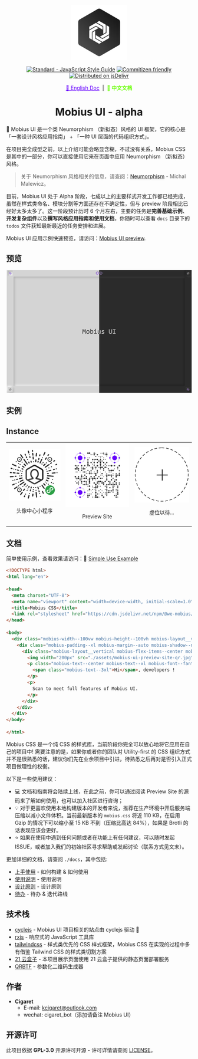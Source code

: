 <p align="center">
  <a href="#" target="_blank" rel="noopener noreferrer">
    <img width="150" src="../public/assets/thoughts-daily.jpg" alt="Thoughts Daily Logo"/>
  </a>
</p>

<p align="center">
  <a href="https://standardjs.com"><img src="https://img.shields.io/badge/code_style-standard-brightgreen.svg" alt="Standard - JavaScript Style Guide"></a>
  <a href="http://commitizen.github.io/cz-cli/"><img src="https://img.shields.io/badge/commitizen-friendly-brightgreen.svg" alt="Commitizen friendly"></a>
  <a href="https://www.jsdelivr.com/package/gh/we-mobius/mobius-ui"><img src="https://data.jsdelivr.com/v1/package/gh/we-mobius/mobius-ui/badge" alt="Distributed on jsDelivr"></a>
</p>

<p align="center">
  <a href="../README.md" style="color: hsla(264, 100%, 50%, 100%);">📜 English Doc</a>
  &nbsp;|&nbsp;
  <span style="font-weight: bold; color: hsla(96, 100%, 50%, 100%);">📜 中文文档</span>
</p>

<h1 align="center">Mobius UI - alpha</h1>

🎨 Mobius UI 是一个类 Neumorphism （新拟态）风格的 UI 框架，它的核心是「一套设计风格应用指南」 + 「一种 UI 层面的代码组织方式」。

在项目完全成型之前，以上介绍可能会略显含糊，不过没有关系，Mobius CSS 是其中的一部分，你可以直接使用它来在页面中应用 Neumorphism （新拟态）风格。

> 关于 Neumorphism 风格相关的信息，请查阅：[Neumorphism](https://uxdesign.cc/neumorphism-in-user-interfaces-b47cef3bf3a6) - Michal Malewicz。

目前，Mobius UI 处于 Alpha 阶段，七成以上的主要样式开发工作都已经完成，虽然在样式类命名、模块分割等方面还存在不确定性，但与 preview 阶段相比已经好太多太多了。这一阶段预计历时 6 个月左右，主要的任务是**完善基础示例**、**开发复杂组件**以及**撰写风格应用指南和使用文档**，你随时可以查看 `docs` 目录下的 `todos` 文件获知最新最近的任务安排和进展。

Mobius UI 应用示例快速预览，请访问：[Mobius UI preview](https://mobius-ui.21yunbox.com/).

## 预览

![产品细节](../public/assets/mobiusui-preview-hybrid-20200406.png)

## 实例

## Instance

<table>
  <tbody>
    <tr>
      <td align="center" valign="middle">
        <a href="#Instance" target="_blank">
          <img width='1000px' src="../public/assets/thoughts-avatar-minaqr-258-circle-8cm.jpg"/>
        </a>
        <p style="width: 100%; text-align: center;">头像中心小程序</p>
      </td>
      <td align="center" valign="middle">
        <a href="#Instance" target="_blank">
          <img width="1000px" src="../public/assets/mobius-ui-preview-site-qr.jpg"/>
        </a>
        <p style="width: 100%; text-align: center;">Preview Site</p>
      </td>
      <td align="center" valign="middle">
        <a href="#Instance" target="_blank">
          <img width="1000px" src="../public/assets/empty-seat.png"/>
        </a>
        <p style="width: 100%; text-align: center;">虚位以待...</p>
      </td>
    </tr>
  </tbody>
</table>

## 文档

简单使用示例，查看效果请访问：🔗 [Simple Use Example](https://mobius-ui-example.21yunbox.com/example.html)

```html
<!DOCTYPE html>
<html lang="en">

<head>
  <meta charset="UTF-8">
  <meta name="viewport" content="width=device-width, initial-scale=1.0">
  <title>Mobius CSS</title>
  <link rel="stylesheet" href="https://cdn.jsdelivr.net/npm/@we-mobius/mobius-ui@0.1.0/release/styles/mobius.css">
</head>

<body>
  <div class="mobius-width--100vw mobius-height--100vh mobius-layout__vertical">
    <div class="mobius-padding--xl mobius-margin--auto mobius-shadow--normal mobius-rounded--base">
      <div class="mobius-layout__vertical mobius-flex-items--center mobius-select--none">
        <img width="200px" src="./assets/mobius-ui-preview-site-qr.jpg" alt="Scan to preview full feature of Mobius UI">
        <p class="mobius-text--center mobius-text--xl mobius-font--fantasy">
          <span class="mobius-text--3xl">Hi</span>, developers !
        </p>
        <p>
          Scan to meet full features of Mobius UI.
        </p>
      </div>
    </div>
  </div>
</body>

</html>
```

Mobius CSS 是一个纯 CSS 的样式库，当前阶段你完全可以放心地将它应用在自己的项目中! 需要注意的是，如果你或者你的团队对 Utility-first 的 CSS 组织方式并不是很熟悉的话，建议你们先在业余项目中引进，待熟悉之后再对是否引入正式项目做理性的权衡。

以下是一些使用建议：

- 💻 文档和指南将会陆续上线，在此之前，你可以通过阅读 Preview Site 的源码来了解如何使用，也可以加入社区进行咨询；
- 💡 对于更喜欢使用本地构建版本的开发者来说，推荐在生产环境中开启服务端压缩以减小文件体积。当前最新版本的 `mobius.css` 将近 110 KB，在启用 Gzip 的情况下可以缩小至 15 KB 不到（压缩比高达 84%），如果是 Brotli 的话表现应该会更好。
- ⭐ 如果在使用中遇到任何问题或者在功能上有任何建议，可以随时发起 ISSUE，或者加入我们的初始社区寻求帮助或发起讨论（联系方式见文末）。

更加详细的文档，请查阅 `./docs`，其中包括:

- [上手使用](./docs/getting_started.md) - 如何构建 & 如何使用
- [使用说明](./docs/instructions.md) - 使用说明
- [设计原则](./docs/design_specification.md) - 设计原则
- [待办](./docs/todos.md) - 待办 & 迭代路线

## 技术栈

- [cyclejs](https://github.com/cyclejs/cyclejs) - Mobius UI 项目相关的站点由 cyclejs 驱动 🤞
- [rxjs](https://github.com/ReactiveX/rxjs) - 响应式的 JavaScript 工具库
- [tailwindcss](https://github.com/tailwindcss/tailwindcss) - 样式类优先的 CSS 样式框架，Mobius CSS 在实现的过程中多有借鉴 Tailwind CSS 的样式类切割方案
- [21 云盒子](https://www.21yunbox.com/) - 本项目展示页面使用 21 云盒子提供的静态页面部署服务
- [QRBTF](https://qrbtf.com/) - 参数化二维码生成器

## 作者

- **Cigaret**
  - E-mail: kcigaret@outlook.com
  - wechat: cigaret_bot（添加请备注 Mobius UI）

## 开源许可

此项目依据 **GPL-3.0** 开源许可开源 - 许可详情请查阅 [LICENSE](LICENSE)。
